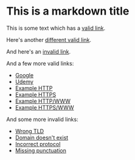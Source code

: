 # This is a markdown title

This is some text which has a [valid link](http://example.com).

Here's another [different valid link](https://www.example.com).

And here's an [invalid link](http://example.c).

And a few more valid links:

- [Google](https://google.com)
- [Udemy](https://udemy.com)
- [Example HTTP](http://example.com)
- [Example HTTPS](https://example.com)
- [Example HTTP/WWW](http://www.example.com)
- [Example HTTPS/WWW](https://www.example.com)

And some more invalid links:

- [Wrong TLD](http://google.a)
- [Domain doesn't exist](http://g8gjafhjgfjghj1hjhjhf.com)
- [Incorrect protocol](htp://google.com)
- [Missing punctuation](http//google.com)
